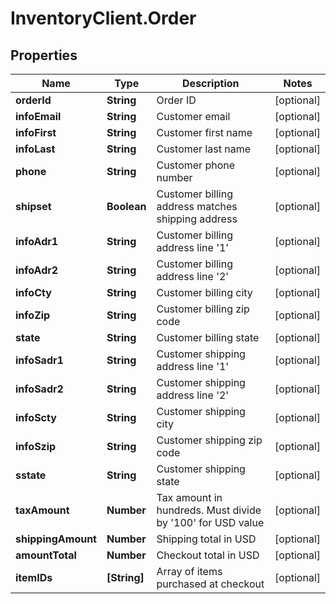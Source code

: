 # InventoryClient.Order

## Properties
Name | Type | Description | Notes
------------ | ------------- | ------------- | -------------
**orderId** | **String** | Order ID | [optional] 
**infoEmail** | **String** | Customer email | [optional] 
**infoFirst** | **String** | Customer first name | [optional] 
**infoLast** | **String** | Customer last name | [optional] 
**phone** | **String** | Customer phone number | [optional] 
**shipset** | **Boolean** | Customer billing address matches shipping address | [optional] 
**infoAdr1** | **String** | Customer billing address line &#39;1&#39; | [optional] 
**infoAdr2** | **String** | Customer billing address line &#39;2&#39; | [optional] 
**infoCty** | **String** | Customer billing city | [optional] 
**infoZip** | **String** | Customer billing zip code | [optional] 
**state** | **String** | Customer billing state | [optional] 
**infoSadr1** | **String** | Customer shipping address line &#39;1&#39; | [optional] 
**infoSadr2** | **String** | Customer shipping address line &#39;2&#39; | [optional] 
**infoScty** | **String** | Customer shipping city | [optional] 
**infoSzip** | **String** | Customer shipping zip code | [optional] 
**sstate** | **String** | Customer shipping state | [optional] 
**taxAmount** | **Number** | Tax amount in hundreds. Must divide by &#39;100&#39; for USD value | [optional] 
**shippingAmount** | **Number** | Shipping total in USD | [optional] 
**amountTotal** | **Number** | Checkout total in USD | [optional] 
**itemIDs** | **[String]** | Array of items purchased at checkout | [optional] 


